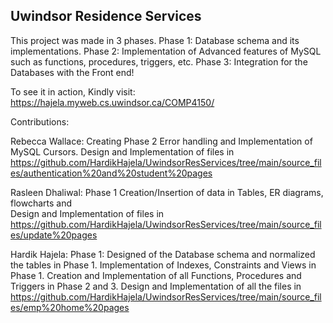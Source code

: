 <h2>Uwindsor Residence Services</h2>

This project was made in 3 phases. 
Phase 1:
Database schema and its implementations.
Phase 2:
Implementation of Advanced features of MySQL such as functions, procedures, triggers, etc.
Phase 3:
Integration for the Databases with the Front end! 

To see it in action, Kindly visit: https://hajela.myweb.cs.uwindsor.ca/COMP4150/

Contributions:

Rebecca Wallace: Creating Phase 2 Error handling and Implementation of MySQL Cursors.
Design and Implementation of files in https://github.com/HardikHajela/UwindsorResServices/tree/main/source_files/authentication%20and%20student%20pages

Rasleen Dhaliwal: Phase 1 Creation/Insertion of data in Tables, ER diagrams, flowcharts and  
Design and Implementation of files in https://github.com/HardikHajela/UwindsorResServices/tree/main/source_files/update%20pages

Hardik Hajela: Phase 1: Designed of the Database schema and normalized the tables in Phase 1. 
Implementation of Indexes, Constraints and Views in Phase 1. Creation and Implementation of all Functions, Procedures and Triggers in Phase 2 and 3. 
Design and Implementation of all the files in https://github.com/HardikHajela/UwindsorResServices/tree/main/source_files/emp%20home%20pages
